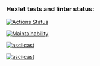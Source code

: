 ### Hexlet tests and linter status:
[![Actions Status](https://github.com/tarvarrs/python-project-49/actions/workflows/hexlet-check.yml/badge.svg)](https://github.com/tarvarrs/python-project-49/actions)

[![Maintainability](https://api.codeclimate.com/v1/badges/f0648ad8f636d07e5ca3/maintainability)](https://codeclimate.com/github/tarvarrs/python-project-49/maintainability)

[![asciicast](https://asciinema.org/a/K4F6o6JneGdk8GjcCSYfidNe0.svg)](https://asciinema.org/a/K4F6o6JneGdk8GjcCSYfidNe0)

[![asciicast](https://asciinema.org/a/CaynLX2051jpbYQXePL0gWzH9.svg)](https://asciinema.org/a/CaynLX2051jpbYQXePL0gWzH9)
